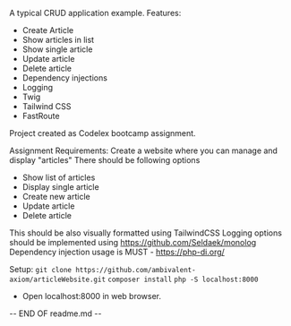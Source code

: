 A typical CRUD application example.
Features:
- Create Article
- Show articles in list
- Show single article
- Update article
- Delete article
- Dependency injections
- Logging
- Twig
- Tailwind CSS
- FastRoute

Project created as Codelex bootcamp assignment.

Assignment Requirements:
Create a website where you can manage and display "articles"
There should be following options

- Show list of articles
- Display single article
- Create new article
- Update article
- Delete article

This should be also visually formatted using TailwindCSS
Logging options should be implemented using https://github.com/Seldaek/monolog
Dependency injection usage is MUST - https://php-di.org/

Setup:
```git clone https://github.com/ambivalent-axiom/articleWebsite.git```
```composer install```
```php -S localhost:8000```
- Open localhost:8000 in web browser.

-- END OF readme.md --